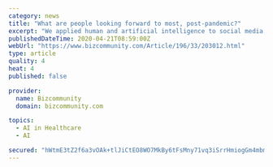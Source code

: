 ```yaml
---
category: news
title: "What are people looking forward to most, post-pandemic?"
excerpt: "We applied human and artificial intelligence to social media conversations around Covid-19 to identify what ... Here is our count-down of post-Covid-19’s most wanted activities: What people want to do after lockdown is get some beauty therapy. This includes going to the barber, salon, getting our hair cut/dyed, having our nails or eyebrows ..."
publishedDateTime: 2020-04-21T08:59:00Z
webUrl: "https://www.bizcommunity.com/Article/196/33/203012.html"
type: article
quality: 4
heat: 4
published: false

provider:
  name: Bizcommunity
  domain: bizcommunity.com

topics:
  - AI in Healthcare
  - AI

secured: "hWtmE3tZ2f6a3vOAk+tlJiCtEO8WO7MkBy6tFsMny71vq3iSrrHmiogGm4mbmlraUoxG3b1JXFqWBO3Eop8q5Fkmtj3Zhzd87lP89kFsUn1c/ljqd3uQzrMTj+DMsFzXnSR4JYTQCF+2i317h0guc5HZDreBALRhob+Z+tkFkWErtMw2gRdu872FPLi+Vs2sdKMe2eeffe06rXojbW5B9Y4vTBBWAAwUm4ujNU6bwy1Jx0lIYTn5pAdrDphf5pl6ykTKDBFL6SnH3jHrXq2SzANPhT3eB9DKAxiOb81J2CuN1Ur+sHN9AZEcHG9s2JGJrpYQ4HW9amrfg8LcHZaDlZGBdu0/LBye3BF4BxMR6TPLBoGRIX0CiRvIQvkYQ7O5xqLrC7KMZQTC2bhhvZCiLZDHDwPT+o7BRHsGV2nnZeYVcPkh96dpefCTIZUTI3vu/cXfh+dd5sy8Sy4IDm+7HUkXLAKajncfkCjWGiZvuS0=;shYjTrNgVvA0ozCdhbjWTQ=="
---
```


